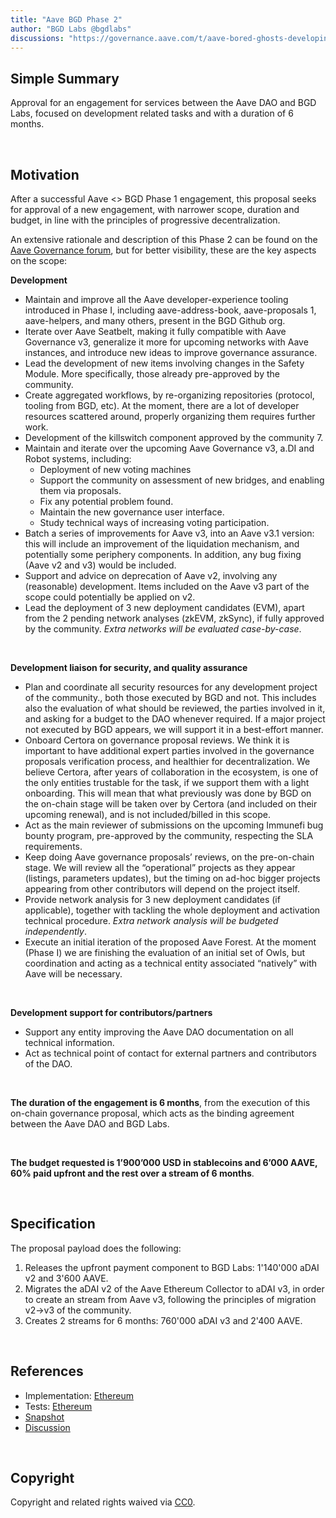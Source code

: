 ```yaml
---
title: "Aave BGD Phase 2"
author: "BGD Labs @bgdlabs"
discussions: "https://governance.aave.com/t/aave-bored-ghosts-developing-phase-2/14484"
---
```


## Simple Summary

Approval for an engagement for services between the Aave DAO and BGD Labs, focused on development related tasks and with a duration of 6 months.

<br>

## Motivation

After a successful Aave <> BGD Phase 1 engagement, this proposal seeks for approval of a new engagement, with narrower scope, duration and budget, in line with the principles of progressive decentralization.

An extensive rationale and description of this Phase 2 can be found on the [Aave Governance forum](https://governance.aave.com/t/aave-bored-ghosts-developing-phase-2/14484), but for better visibility, these are the key aspects on the scope:

**Development**

- Maintain and improve all the Aave developer-experience tooling introduced in Phase I, including aave-address-book, aave-proposals 1, aave-helpers, and many others, present in the BGD Github org.
- Iterate over Aave Seatbelt, making it fully compatible with Aave Governance v3, generalize it more for upcoming networks with Aave instances, and introduce new ideas to improve governance assurance.
- Lead the development of new items involving changes in the Safety Module. More specifically, those already pre-approved by the community.
- Create aggregated workflows, by re-organizing repositories (protocol, tooling from BGD, etc). At the moment, there are a lot of developer resources scattered around, properly organizing them requires further work.
- Development of the killswitch component approved by the community 7.
- Maintain and iterate over the upcoming Aave Governance v3, a.DI and Robot systems, including:
    - Deployment of new voting machines
    - Support the community on assessment of new bridges, and enabling them via proposals.
    - Fix any potential problem found.
    - Maintain the new governance user interface.
    - Study technical ways of increasing voting participation.
- Batch a series of improvements for Aave v3, into an Aave v3.1 version: this will include an improvement of the liquidation mechanism, and potentially some periphery components. In addition, any bug fixing (Aave v2 and v3) would be included.
- Support and advice on deprecation of Aave v2, involving any (reasonable) development. Items included on the Aave v3 part of the scope could potentially be applied on v2.
- Lead the deployment of 3 new deployment candidates (EVM), apart from the 2 pending network analyses (zkEVM, zkSync), if fully approved by the community. *Extra networks will be evaluated case-by-case*.

<br>

**Development liaison for security, and quality assurance**

- Plan and coordinate all security resources for any development project of the community., both those executed by BGD and not. This includes also the evaluation of what should be reviewed, the parties involved in it, and asking for a budget to the DAO whenever required.
If a major project not executed by BGD appears, we will support it in a best-effort manner.
- Onboard Certora on governance proposal reviews. We think it is important to have additional expert parties involved in the governance proposals verification process, and healthier for decentralization.
We believe Certora, after years of collaboration in the ecosystem, is one of the only entities trustable for the task, if we support them with a light onboarding.
This will mean that what previously was done by BGD on the on-chain stage will be taken over by Certora (and included on their upcoming renewal), and is not included/billed in this scope.
- Act as the main reviewer of submissions on the upcoming Immunefi bug bounty program, pre-approved by the community, respecting the SLA requirements.
- Keep doing Aave governance proposals’ reviews, on the pre-on-chain stage. We will review all the “operational” projects as they appear (listings, parameters updates), but the timing on ad-hoc bigger projects appearing from other contributors will depend on the project itself.
- Provide network analysis for 3 new deployment candidates (if applicable), together with tackling the whole deployment and activation technical procedure. *Extra network analysis will be budgeted independently*.
- Execute an initial iteration of the proposed Aave Forest. At the moment (Phase I) we are finishing the evaluation of an initial set of Owls, but coordination and acting as a technical entity associated “natively” with Aave will be necessary.

<br>

**Development support for contributors/partners**

- Support any entity improving the Aave DAO documentation on all technical information.
- Act as technical point of contact for external partners and contributors of the DAO.

<br>

**The duration of the engagement is 6 months**, from the execution of this on-chain governance proposal, which acts as the binding agreement between the Aave DAO and BGD Labs.

<br>

**The budget requested is 1’900’000 USD in stablecoins and 6’000 AAVE, 60% paid upfront and the rest over a stream of 6 months**.

<br>

## Specification

The proposal payload does the following:

1. Releases the upfront payment component to BGD Labs: 1'140'000 aDAI v2 and 3'600 AAVE.
2. Migrates the aDAI v2 of the Aave Ethereum Collector to aDAI v3, in order to create an stream from Aave v3, following the principles of migration v2->v3 of the community.
3. Creates 2 streams for 6 months: 760'000 aDAI v3 and 2'400 AAVE.

<br>

## References

- Implementation: [Ethereum](https://github.com/bgd-labs/aave-proposals/blob/main/src/20230828_AaveV3_Eth_AaveBGDPhase2/AaveV3_Ethereum_AaveBGDPhase2_20230828.sol)
- Tests: [Ethereum](https://github.com/bgd-labs/aave-proposals/blob/main/src/20230828_AaveV3_Eth_AaveBGDPhase2/AaveV3_Ethereum_AaveBGDPhase2_20230828.t.sol)
- [Snapshot](https://snapshot.org/#/aave.eth/proposal/0xe72dd00eb1ab6223b87e5e1fa740c39b64bfef9b7ccb0939e53403c78a04b18e)
- [Discussion](https://governance.aave.com/t/aave-bored-ghosts-developing-phase-2/14484)

<br>

## Copyright

Copyright and related rights waived via [CC0](https://creativecommons.org/publicdomain/zero/1.0/).

